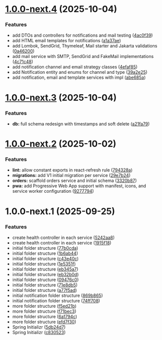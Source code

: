 # [1.0.0-next.4](https://github.com/405392-Manca-Wysocki-Elias-Lautaro/ticketera/compare/frontend-v1.0.0-next.3...frontend-v1.0.0-next.4) (2025-10-04)


### Features

* add DTOs and controllers for notifications and mail testing ([4ac0f39](https://github.com/405392-Manca-Wysocki-Elias-Lautaro/ticketera/commit/4ac0f3953b50bc891f5b067ea0bd09784565a421))
* add HTML email templates for notifications ([a1a37ae](https://github.com/405392-Manca-Wysocki-Elias-Lautaro/ticketera/commit/a1a37ae5c164492ea2b6c8fb182b0da2a5076242))
* add Lombok, SendGrid, Thymeleaf, Mail starter and Jakarta validations ([0a46200](https://github.com/405392-Manca-Wysocki-Elias-Lautaro/ticketera/commit/0a46200fc60407b6c1958d22527715d046db1c92))
* add mail service with SMTP, SendGrid and FakeMail implementations ([4c71c48](https://github.com/405392-Manca-Wysocki-Elias-Lautaro/ticketera/commit/4c71c4886ba5c6f578eab97016efdc830b9b458f))
* add notification channel and email strategy classes ([4efaf85](https://github.com/405392-Manca-Wysocki-Elias-Lautaro/ticketera/commit/4efaf85c84efb7d06d6051b153880eb903a9252a))
* add Notification entity and enums for channel and type ([39a2e25](https://github.com/405392-Manca-Wysocki-Elias-Lautaro/ticketera/commit/39a2e259a53c5860146abb548860597036420b93))
* add notification, email and template services with impl ([abe685a](https://github.com/405392-Manca-Wysocki-Elias-Lautaro/ticketera/commit/abe685a54d4847d2ad92e94efcfb488a6b1ea301))

# [1.0.0-next.3](https://github.com/405392-Manca-Wysocki-Elias-Lautaro/ticketera/compare/frontend-v1.0.0-next.2...frontend-v1.0.0-next.3) (2025-10-04)


### Features

* **db:** full schema redesign with timestamps and soft delete ([a21fa79](https://github.com/405392-Manca-Wysocki-Elias-Lautaro/ticketera/commit/a21fa79a5be807ba78a27a9788b71971608c9697))

# [1.0.0-next.2](https://github.com/405392-Manca-Wysocki-Elias-Lautaro/ticketera/compare/frontend-v1.0.0-next.1...frontend-v1.0.0-next.2) (2025-10-02)


### Features

* **lint:** allow constant exports in react-refresh rule ([794328a](https://github.com/405392-Manca-Wysocki-Elias-Lautaro/ticketera/commit/794328acccf8c695ef8106182c03d154c7c74cbb))
* **migrations:** add V1 initial migration per service ([29e7b24](https://github.com/405392-Manca-Wysocki-Elias-Lautaro/ticketera/commit/29e7b24b7c431ba67b0fa8273ef5f5f053366659))
* **orders:** scaffold orders service and initial schema ([3320b87](https://github.com/405392-Manca-Wysocki-Elias-Lautaro/ticketera/commit/3320b879154de19755d10e2cfc2717f637f9dcca))
* **pwa:** add Progressive Web App support with manifest, icons, and service worker configuration ([9277794](https://github.com/405392-Manca-Wysocki-Elias-Lautaro/ticketera/commit/9277794c05cf239c039c219e5f9d8e54c5366aaa))

# 1.0.0-next.1 (2025-09-25)


### Features

* create health controller in each service ([5242aa8](https://github.com/405392-Manca-Wysocki-Elias-Lautaro/ticketera/commit/5242aa84c2acd4e08cc626e18850151eb496d694))
* create health controller in each service ([1915f18](https://github.com/405392-Manca-Wysocki-Elias-Lautaro/ticketera/commit/1915f18d100d4c059a2f79cb0d8ead7aad19177e))
* initial folder structure ([77b0cda](https://github.com/405392-Manca-Wysocki-Elias-Lautaro/ticketera/commit/77b0cda5bd0bfeb7f684bdc382377dac8c8ffca5))
* initial folder structure ([1b6ab44](https://github.com/405392-Manca-Wysocki-Elias-Lautaro/ticketera/commit/1b6ab44ed18c104ab9d68c5993a02007bfcbad20))
* initial folder structure ([c43e40c](https://github.com/405392-Manca-Wysocki-Elias-Lautaro/ticketera/commit/c43e40ca1a82fe5a6b73caa20e6a5ce6bf6ea1ce))
* initial folder structure ([1e5351f](https://github.com/405392-Manca-Wysocki-Elias-Lautaro/ticketera/commit/1e5351febef8368dd87b3b38b506da117d933849))
* initial folder structure ([eb345a7](https://github.com/405392-Manca-Wysocki-Elias-Lautaro/ticketera/commit/eb345a71038110755d0efb845f1c63086e554fbe))
* initial folder structure ([eb32b0d](https://github.com/405392-Manca-Wysocki-Elias-Lautaro/ticketera/commit/eb32b0ddf503dc429b2bc589d5c5c628a4d41794))
* initial folder structure ([09476c0](https://github.com/405392-Manca-Wysocki-Elias-Lautaro/ticketera/commit/09476c064885806721f767d7b86b14120110ab55))
* initial folder structure ([71e8db5](https://github.com/405392-Manca-Wysocki-Elias-Lautaro/ticketera/commit/71e8db594a25af3ba0671aacf5a10b80523e8ad8))
* initial folder structure ([a77f5ad](https://github.com/405392-Manca-Wysocki-Elias-Lautaro/ticketera/commit/a77f5ad414aa1eada44588e2bcb20e1a703ffdfd))
* initial notification folder structure ([869b865](https://github.com/405392-Manca-Wysocki-Elias-Lautaro/ticketera/commit/869b8659ffff2239190481aba3c3c7fc37eae580))
* initial notification folder structure ([74ff708](https://github.com/405392-Manca-Wysocki-Elias-Lautaro/ticketera/commit/74ff708eacaef52c8a819630c5b7be5847cef5c3))
* more folder structure ([f5ed21b](https://github.com/405392-Manca-Wysocki-Elias-Lautaro/ticketera/commit/f5ed21b0b3da90cba5d11843ee7c81c089b3108e))
* more folder structure ([f71bec3](https://github.com/405392-Manca-Wysocki-Elias-Lautaro/ticketera/commit/f71bec39f1774f479d3cfd3c5c504c058b4864cb))
* more folder structure ([6a1794c](https://github.com/405392-Manca-Wysocki-Elias-Lautaro/ticketera/commit/6a1794c711432c83fd2c915a9d788cf9f81fe940))
* more folder structure ([efd7f30](https://github.com/405392-Manca-Wysocki-Elias-Lautaro/ticketera/commit/efd7f3032abe5433e0ec38ad4fe997bd4aa4e6a5))
* Spring Initializr ([5db24d7](https://github.com/405392-Manca-Wysocki-Elias-Lautaro/ticketera/commit/5db24d70692e3e8cd9c675ed859e4ddf11eb0b86))
* Spring Initializr ([c830523](https://github.com/405392-Manca-Wysocki-Elias-Lautaro/ticketera/commit/c83052399e37390cfc0e19617215479af263351d))

